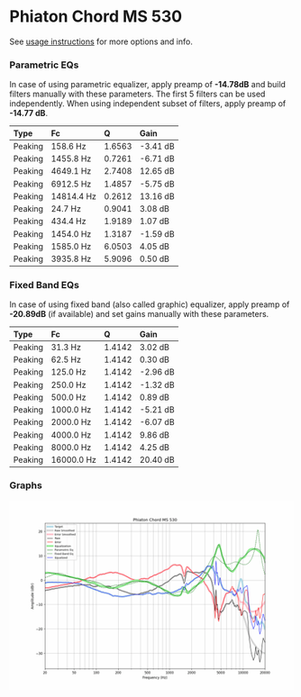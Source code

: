 # Phiaton Chord MS 530
See [usage instructions](https://github.com/jaakkopasanen/AutoEq#usage) for more options and info.

### Parametric EQs
In case of using parametric equalizer, apply preamp of **-14.78dB** and build filters manually
with these parameters. The first 5 filters can be used independently.
When using independent subset of filters, apply preamp of **-14.77 dB**.

| Type    | Fc         |      Q | Gain     |
|:--------|:-----------|:-------|:---------|
| Peaking | 158.6 Hz   | 1.6563 | -3.41 dB |
| Peaking | 1455.8 Hz  | 0.7261 | -6.71 dB |
| Peaking | 4649.1 Hz  | 2.7408 | 12.65 dB |
| Peaking | 6912.5 Hz  | 1.4857 | -5.75 dB |
| Peaking | 14814.4 Hz | 0.2612 | 13.16 dB |
| Peaking | 24.7 Hz    | 0.9041 | 3.08 dB  |
| Peaking | 434.4 Hz   | 1.9189 | 1.07 dB  |
| Peaking | 1454.0 Hz  | 1.3187 | -1.59 dB |
| Peaking | 1585.0 Hz  | 6.0503 | 4.05 dB  |
| Peaking | 3935.8 Hz  | 5.9096 | 0.50 dB  |

### Fixed Band EQs
In case of using fixed band (also called graphic) equalizer, apply preamp of **-20.89dB**
(if available) and set gains manually with these parameters.

| Type    | Fc         |      Q | Gain     |
|:--------|:-----------|:-------|:---------|
| Peaking | 31.3 Hz    | 1.4142 | 3.02 dB  |
| Peaking | 62.5 Hz    | 1.4142 | 0.30 dB  |
| Peaking | 125.0 Hz   | 1.4142 | -2.96 dB |
| Peaking | 250.0 Hz   | 1.4142 | -1.32 dB |
| Peaking | 500.0 Hz   | 1.4142 | 0.89 dB  |
| Peaking | 1000.0 Hz  | 1.4142 | -5.21 dB |
| Peaking | 2000.0 Hz  | 1.4142 | -6.07 dB |
| Peaking | 4000.0 Hz  | 1.4142 | 9.86 dB  |
| Peaking | 8000.0 Hz  | 1.4142 | 4.25 dB  |
| Peaking | 16000.0 Hz | 1.4142 | 20.40 dB |

### Graphs
![](./Phiaton%20Chord%20MS%20530.png)